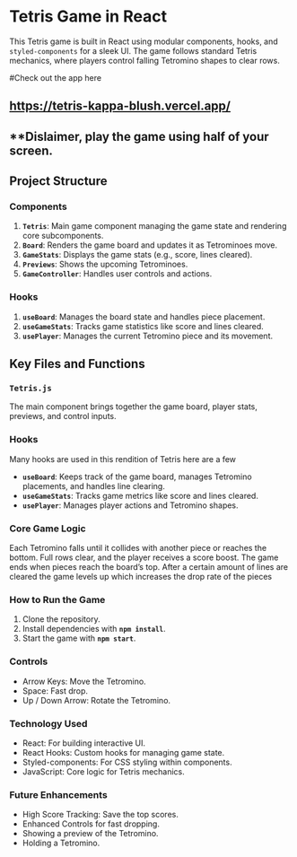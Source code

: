 # Tetris Game in React

This Tetris game is built in React using modular components, hooks, and `styled-components` for a sleek UI. The game follows standard Tetris mechanics, where players control falling Tetromino shapes to clear rows.

#Check out the app here
## https://tetris-kappa-blush.vercel.app/
## **Dislaimer, play the game using half of your screen.

## Project Structure

### Components

1. **`Tetris`**: Main game component managing the game state and rendering core subcomponents.
2. **`Board`**: Renders the game board and updates it as Tetrominoes move.
3. **`GameStats`**: Displays the game stats (e.g., score, lines cleared).
4. **`Previews`**: Shows the upcoming Tetrominoes.
5. **`GameController`**: Handles user controls and actions.

### Hooks

1. **`useBoard`**: Manages the board state and handles piece placement.
2. **`useGameStats`**: Tracks game statistics like score and lines cleared.
3. **`usePlayer`**: Manages the current Tetromino piece and its movement.

## Key Files and Functions

### `Tetris.js`
The main component brings together the game board, player stats, previews, and control inputs.

### Hooks
Many hooks are used in this rendition of Tetris here are a few
- **`useBoard`**: Keeps track of the game board, manages Tetromino placements, and handles line clearing.
- **`useGameStats`**: Tracks game metrics like score and lines cleared.
- **`usePlayer`**: Manages player actions and Tetromino shapes.

### Core Game Logic
Each Tetromino falls until it collides with another piece or reaches the bottom. Full rows clear, and the player receives a score boost. The game ends when pieces reach the board’s top. After a certain amount of lines are cleared the game levels up which increases the drop rate of the pieces

### How to Run the Game
1. Clone the repository.
2. Install dependencies with **`npm install`**.
3. Start the game with **`npm start`**.

### Controls
- Arrow Keys: Move the Tetromino.
- Space: Fast drop.
- Up / Down Arrow: Rotate the Tetromino.

### Technology Used
- React: For building interactive UI.
- React Hooks: Custom hooks for managing game state.
- Styled-components: For CSS styling within components.
- JavaScript: Core logic for Tetris mechanics.

### Future Enhancements
- High Score Tracking: Save the top scores.
- Enhanced Controls for fast dropping.
- Showing a preview of the Tetromino.
- Holding a Tetromino.

